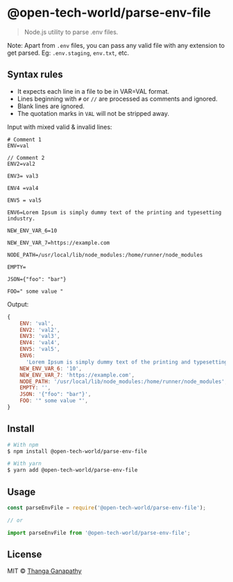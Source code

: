 # @open-tech-world/parse-env-file

> Node.js utility to parse .env files.

Note: Apart from `.env` files, you can pass any valid file with any extension to get parsed. Eg: `.env.staging`, `env.txt`, etc.

## Syntax rules

- It expects each line in a file to be in VAR=VAL format.
- Lines beginning with `#` or `//` are processed as comments and ignored.
- Blank lines are ignored.
- The quotation marks in `VAL` will not be stripped away.

Input with mixed valid & invalid lines:

```
# Comment 1
ENV=val

// Comment 2
ENV2=val2

ENV3= val3

ENV4 =val4

ENV5 = val5

ENV6=Lorem Ipsum is simply dummy text of the printing and typesetting industry.

NEW_ENV_VAR_6=10

NEW_ENV_VAR_7=https://example.com

NODE_PATH=/usr/local/lib/node_modules:/home/runner/node_modules

EMPTY=

JSON={"foo": "bar"}

FOO=" some value "
```

Output:

```js
{
    ENV: 'val',
    ENV2: 'val2',
    ENV3: 'val3',
    ENV4: 'val4',
    ENV5: 'val5',
    ENV6:
      'Lorem Ipsum is simply dummy text of the printing and typesetting industry.',
    NEW_ENV_VAR_6: '10',
    NEW_ENV_VAR_7: 'https://example.com',
    NODE_PATH: '/usr/local/lib/node_modules:/home/runner/node_modules',
    EMPTY: '',
    JSON: '{"foo": "bar"}',
    FOO: '" some value "',
}
```

## Install

```bash
# With npm
$ npm install @open-tech-world/parse-env-file

# With yarn
$ yarn add @open-tech-world/parse-env-file
```

## Usage

```js
const parseEnvFile = require('@open-tech-world/parse-env-file');

// or

import parseEnvFile from '@open-tech-world/parse-env-file';
```

## License

MIT © [Thanga Ganapathy](https://github.com/ganapathy888)
